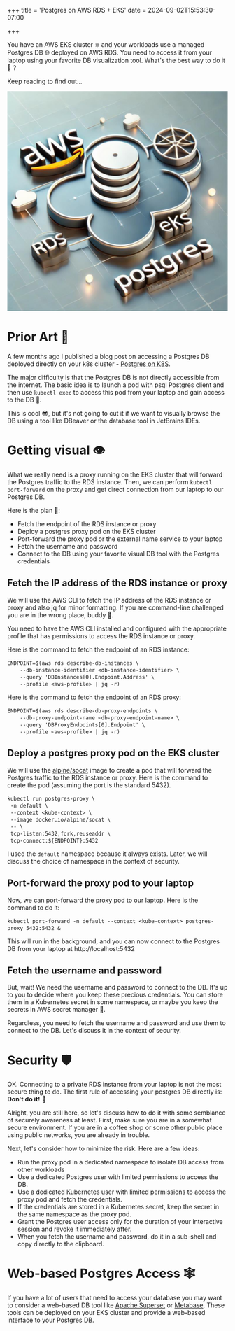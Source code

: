 +++
title = 'Postgres on AWS RDS + EKS'
date = 2024-09-02T15:53:30-07:00

+++

You have an AWS EKS cluster ⎈ and your workloads use a managed Postgres DB 🌐 deployed on AWS RDS.
You need to access it from your laptop using your favorite DB visualization tool. What's the best
way to do it 🤷 ?

Keep reading to find out...

<!--more-->

![](postgres-rds-eks.png)

# Prior Art 🎨

A few months ago I published a blog post on accessing a Postgres DB deployed directly on your k8s
cluster - [Postgres on K8S](https://the-gigi.github.io/gigi-zone/posts/2024/05/postgres-on-k8s/).

The major difficulty is that the Postgres DB is not directly accessible from the internet. The basic
idea is to launch a pod with psql Postgres client and then use `kubectl exec` to access this pod
from your laptop and gain access to the DB 💪.

This is cool 😎, but it's not going to cut it if we want to visually browse the DB using a tool like
DBeaver or the database tool in JetBrains IDEs.

# Getting visual 👁️

What we really need is a proxy running on the EKS cluster that will forward the Postgres traffic to
the RDS instance. Then, we can perform `kubectl port-forward` on the proxy and get direct connection
from our laptop to our Postgres DB.

Here is the plan 🧠:

- Fetch the endpoint of the RDS instance or proxy
- Deploy a postgres proxy pod on the EKS cluster
- Port-forward the proxy pod or the external name service to your laptop
- Fetch the username and password
- Connect to the DB using your favorite visual DB tool with the Postgres credentials

## Fetch the IP address of the RDS instance or proxy

We will use the AWS CLI to fetch the IP address of the RDS instance or proxy and also jq for minor
formatting. If you are command-line challenged you are in the wrong place, buddy 🤷.

You need to have the AWS CLI installed and configured with the appropriate profile that has
permissions to access the RDS instance or proxy.

Here is the command to fetch the endpoint of an RDS instance:

```shell
ENDPOINT=$(aws rds describe-db-instances \
    --db-instance-identifier <db-instance-identifier> \
    --query 'DBInstances[0].Endpoint.Address' \
    --profile <aws-profile> | jq -r)
```

Here is the command to fetch the endpoint of an RDS proxy:

```shell
ENDPOINT=$(aws rds describe-db-proxy-endpoints \
    --db-proxy-endpoint-name <db-proxy-endpoint-name> \
    --query 'DBProxyEndpoints[0].Endpoint' \
    --profile <aws-profile> | jq -r)
```

## Deploy a postgres proxy pod on the EKS cluster

We will use
the [alpine/socat](https://github.com/alpine-docker/multi-arch-docker-images/tree/master/socat)
image to create a pod that will forward the Postgres traffic to the RDS instance or proxy. Here is
the command to create the pod (assuming the port is the standard 5432).

```shell
kubectl run postgres-proxy \
 -n default \
 --context <kube-context> \
 --image docker.io/alpine/socat \
 -- \
 tcp-listen:5432,fork,reuseaddr \
 tcp-connect:${ENDPOINT}:5432
```

I used the `default` namespace because it always exists. Later, we will discuss the choice of
namespace in the context of security.

## Port-forward the proxy pod to your laptop

Now, we can port-forward the proxy pod to our laptop. Here is the command to do it:

```shell
kubectl port-forward -n default --context <kube-context> postgres-proxy 5432:5432 &
```

This will run in the background, and you can now connect to the Postgres DB from your laptop
at http://localhost:5432

## Fetch the username and password

But, wait! We need the username and password to connect to the DB. It's up to you to decide where
you keep these precious credentials. You can store them in a Kubernetes secret in some namespace, or
maybe you keep the secrets in AWS secret manager 🙈.

Regardless, you need to fetch the username and password and use them to connect to the DB. Let's
discuss it in the context of security.

# Security 🛡️

OK. Connecting to a private RDS instance from your laptop is not the most secure thing to do. The
first rule of accessing your postgres DB directly is: **Don't do it!** 🚫

Alright, you are still here, so let's discuss how to do it with some semblance of securely awareness
at least. First, make sure you are in a somewhat secure environment. If you are in a coffee shop or
some other public place using public networks, you are already in trouble.

Next, let's consider how to minimize the risk. Here are a few ideas:

- Run the proxy pod in a dedicated namespace to isolate DB access from other workloads
- Use a dedicated Postgres user with limited permissions to access the DB.
- Use a dedicated Kubernetes user with limited permissions to access the proxy pod and fetch the
  credentials.
- If the credentials are stored in a Kubernetes secret, keep the secret in the same namespace as the
  proxy pod.
- Grant the Postgres user access only for the duration of your interactive session and revoke it
  immediately after.
- When you fetch the username and password, do it in a sub-shell and copy directly to the clipboard.

# Web-based Postgres Access 🕸️

If you have a lot of users that need to access your database you may want to consider a web-based DB
tool like [Apache Superset](https://superset.apache.org)
or [Metabase](https://github.com/metabase/metabase). These tools can be deployed on your EKS cluster
and provide a web-based interface to your Postgres DB.
